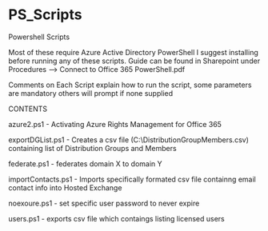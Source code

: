 # PS_Scripts
Powershell Scripts

Most of these require Azure Active Directory PowerShell I suggest installing before running any of these scripts. Guide can be found in Sharepoint under Procedures --> Connect to Office 365 PowerShell.pdf

Comments on Each Script explain how to run the script, some parameters are mandatory others will prompt if none supplied

CONTENTS

  azure2.ps1 - Activating Azure Rights Management for Office 365

  exportDGList.ps1 - Creates a csv file (C:\DistributionGroupMembers.csv) containing list of Distribution Groups and Members

  federate.ps1 - federates domain X to domain Y

  importContacts.ps1 - Imports specifically formated csv file containng email contact info into Hosted Exchange

  noexoure.ps1 - set specific user password to never expire 

  users.ps1 - exports csv file which contaings listing licensed users
    



